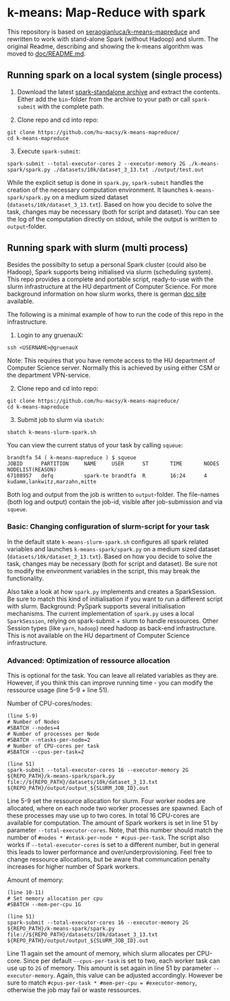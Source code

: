 # k-means: Map-Reduce with spark

This repository is based on [seraogianluca/k-means-mapreduce](https://github.com/seraogianluca/k-means-mapreduce) and rewritten to work with stand-alone Spark (without Hadoop) and slurm. The original Readme, describing and showing the k-means algorithm was moved to [doc/README.md](https://github.com/hu-macsy/k-means-mapreduce/blob/master/doc/README.md).

## Running spark on a local system (single process)

1. Download the latest [spark-standalone archive](https://www.apache.org/dyn/closer.lua/spark/spark-3.1.1/spark-3.1.1-bin-hadoop3.2.tgz) and extract the contents. Either add the `bin`-folder from the archive to your path or call `spark-submit` with the complete path.

2. Clone repo and cd into repo:

```
git clone https://github.com/hu-macsy/k-means-mapreduce/
cd k-means-mapreduce
```

3. Execute `spark-submit`:

```
spark-submit --total-executor-cores 2 --executor-memory 2G ./k-means-spark/spark.py ./datasets/10k/dataset_3_13.txt ./output/test.out
```

While the explicit setup is done in `spark.py`, `spark-submit` handles the creation of the necessary computation environment. It launches `k-means-spark/spark.py` on a medium sized dataset (`datasets/10k/dataset_3_13.txt`). Based on how you decide to solve the task, changes may be necessary (both for script and dataset). You can see the log of the computation directly on stdout, while the output is written to `output`-folder.

## Running spark with slurm (multi process)

Besides the possibilty to setup a personal Spark cluster (could also be Hadoop), Spark supports being initialised via slurm (scheduling system). This repo provides a complete and portable script, ready-to-use with the slurm infrastructure at the HU department of Computer Science. For more background information on how slurm works, there is german [doc site](https://www.informatik.hu-berlin.de/de/org/rechnerbetriebsgruppe/dienste/hpc/slurm) available.

The following is a minimal example of how to run the code of this repo in the infrastructure. 

1. Login to any gruenauX:

```
ssh <USERNAME>@gruenauX
```

Note: This requires that you have remote access to the HU department of Computer Science server. Normally this is achieved by using either CSM or the department VPN-service.

2. Clone repo and cd into repo:

```
git clone https://github.com/hu-macsy/k-means-mapreduce/
cd k-means-mapreduce
```

3. Submit job to slurm via `sbatch`:

```
sbatch k-means-slurm-spark.sh
```

You can view the current status of your task by calling `squeue`:

```
brandtfa 54 ( k-means-mapreduce ) $ squeue
JOBID      PARTITION     NAME     USER      ST       TIME       NODES NODELIST(REASON)
67108957   defq          spark-te brandtfa  R        16:24      4     kudamm,lankwitz,marzahn,mitte
```

Both log and output from the job is written to `output`-folder. The file-names (both log and output) contain the job-id, visible after job-submission and via `squeue`.

### Basic: Changing configuration of slurm-script for your task

In the default state `k-means-slurm-spark.sh` configures all spark related variables and launches `k-means-spark/spark.py` on a medium sized dataset (`datasets/10k/dataset_3_13.txt`). Based on how you decide to solve the task, changes may be necessary (both for script and dataset). Be sure not to modify the environment variables in the script, this may break the functionality. 

Also take a look at how `spark.py` implements and creates a SparkSession. Be sure to match this kind of initialisation if you want to run a different script with slurm. Background: PySpark supports several initialisation mechanisms. The current implementation of `spark.py` uses a local `SparkSession`, relying on spark-submit + slurm to handle ressources. Other Session types (like `yarn`, `hadoop`) need hadoop as back-end infrastructure. This is not available on the HU department of Computer Science infrastructure.

### Advanced: Optimization of ressource allocation

This is optional for the task. You can leave all related variables as they are. However, if you think this can improve running time - you can modify the ressource usage (line 5-9 + line 51).

Number of CPU-cores/nodes:

```
(line 5-9)
# Number of Nodes
#SBATCH --nodes=4
# Number of processes per Node
#SBATCH --ntasks-per-node=2
# Number of CPU-cores per task
#SBATCH --cpus-per-task=2
```

```
(line 51)
spark-submit --total-executor-cores 16 --executor-memory 2G ${REPO_PATH}/k-means-spark/spark.py file://${REPO_PATH}/datasets/10k/dataset_3_13.txt ${REPO_PATH}/output/output_${SLURM_JOB_ID}.out
```

Line 5-9 set the ressource allocation for slurm. Four worker nodes are allocated, where on each node two worker processes are spawned. Each of these processes may use up to two cores. In total 16 CPU-cores are available for computation. The amount of Spark workers is set in line 51 by parameter `--total-executor-cores`. Note, that this number should match the number of `#nodes * #ntask-per-node * #cpus-per-task`. The script also works if `--total-executor-cores` is set to a different number, but in general this leads to lower performance and over/underprovisioning. Feel free to change ressource allocations, but be aware that communcation penalty increases for higher number of Spark workers.

Amount of memory:

```
(line 10-11)
# Set memory allocation per cpu
#SBATCH --mem-per-cpu 1G
```

```
(line 51)
spark-submit --total-executor-cores 16 --executor-memory 2G ${REPO_PATH}/k-means-spark/spark.py file://${REPO_PATH}/datasets/10k/dataset_3_13.txt ${REPO_PATH}/output/output_${SLURM_JOB_ID}.out
```

Line 11 again set the amount of memory, which slurm allocates per CPU-core. Since per default `--cpus-per-task` is set to two, each worker task can use up to `2G` of memory. This amount is set again in line 51 by parameter `--executor-memory`. Again, this value can be adjusted accordingly. However be sure to match `#cpus-per-task * #mem-per-cpu = #executor-memory`, otherwise the job may fail or waste ressources. 